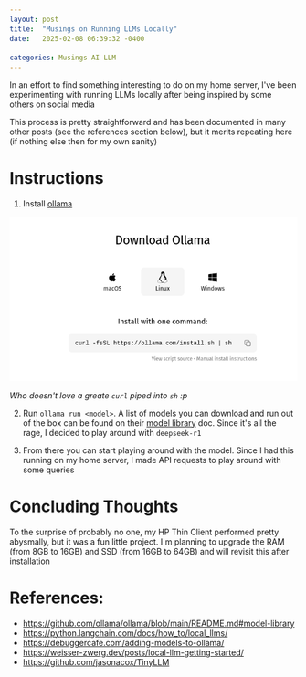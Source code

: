 ```yaml
---
layout: post
title:  "Musings on Running LLMs Locally"
date:   2025-02-08 06:39:32 -0400

categories: Musings AI LLM
---
```


In an effort to find something interesting to do on my home server, I've been experimenting with running LLMs locally after being inspired by some others on social media

This process is pretty straightforward and has been documented in many other posts (see the references section below), but it merits repeating here (if nothing else then for my own sanity)

# Instructions

1. Install [ollama](https://ollama.com/download)

![screenshot of ollama download page](/assets/ollama-download-page.png)

*Who doesn't love a greate `curl` piped into `sh` :p*

2. Run `ollama run <model>`. A list of models you can download and run out of the box can be found on their [model library](https://github.com/ollama/ollama/blob/main/README.md#model-library) doc. Since it's all the rage, I decided to play around with `deepseek-r1`

3. From there you can start playing around with the model. Since I had this running on my home server, I made API requests to play around with some queries

# Concluding Thoughts
To the surprise of probably no one, my HP Thin Client performed pretty abysmally, but it was a fun little project. I'm planning to upgrade the RAM (from 8GB to 16GB) and SSD (from 16GB to 64GB) and will revisit this after installation


# References:
- https://github.com/ollama/ollama/blob/main/README.md#model-library
- https://python.langchain.com/docs/how_to/local_llms/
- https://debuggercafe.com/adding-models-to-ollama/
- https://weisser-zwerg.dev/posts/local-llm-getting-started/
- https://github.com/jasonacox/TinyLLM